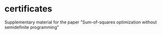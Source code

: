 # certificates
Supplementary material for the paper "Sum-of-squares optimization without semidefinite programming"
